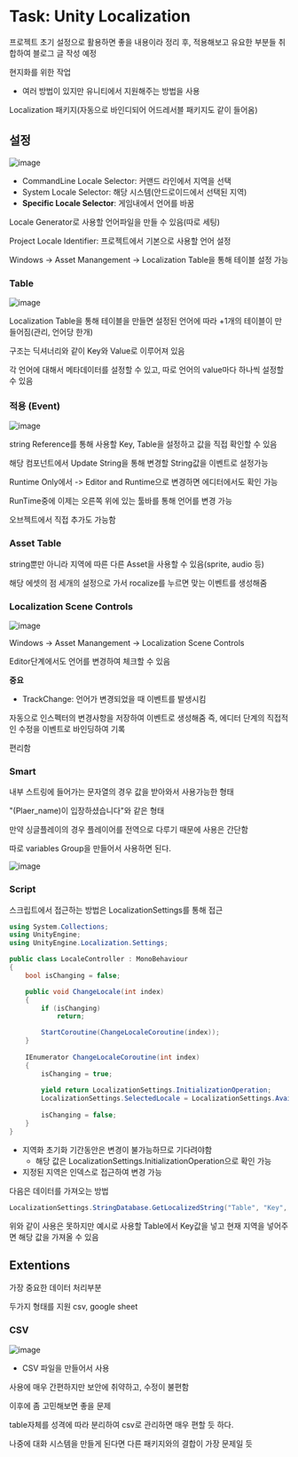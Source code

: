 # Task: Unity Localization

프로젝트 초기 설정으로 활용하면 좋을 내용이라 정리 후, 적용해보고 유요한 부분들 취합하여 블로그 글 작성 예정

현지화를 위한 작업

- 여러 방법이 있지만 유니티에서 지원해주는 방법을 사용

Localization 패키지(자동으로 바인디되어 어드레서블 패키지도 같이 들어옴)

## 설정

![image](https://github.com/fkdl0048/ToDo/assets/84510455/01602966-6e51-4d3f-bd14-fd5b9043cfc8)

- CommandLine Locale Selector: 커맨드 라인에서 지역을 선택
- System Locale Selector: 해당 시스템(안드로이드에서 선택된 지역)
- **Specific Locale Selector**: 게임내에서 언어를 바꿈

Locale Generator로 사용할 언어파일을 만들 수 있음(따로 세팅)

Project Locale Identifier: 프로젝트에서 기본으로 사용할 언어 설정

Windows -> Asset Manangement -> Localization Table을 통해 테이블 설정 가능

### Table

![image](https://github.com/fkdl0048/ToDo/assets/84510455/5d5e25dc-0f3f-4190-9e7e-9b549134898a)

Localization Table을 통해 테이블을 만들면 설정된 언어에 따라 +1개의 테이블이 만들어짐(관리, 언어당 한개)

구조는 딕셔너리와 같이 Key와 Value로 이루어져 있음

각 언어에 대해서 메타데이터를 설정할 수 있고, 따로 언어의 value마다 하나씩 설정할 수 있음

### 적용 (Event)

![image](https://github.com/fkdl0048/ToDo/assets/84510455/b39d4016-a08b-4ae7-a90c-b0179ff7a98d)

string Reference를 통해 사용할 Key, Table을 설정하고 값을 직접 확인할 수 있음

해당 컴포넌트에서 Update String을 통해 변경할 String값을 이벤트로 설정가능

Runtime Only에서 -> Editor and Runtime으로 변경하면 에디터에서도 확인 가능

RunTime중에 이제는 오른쪽 위에 있는 툴바를 통해 언어를 변경 가능

오브젝트에서 직접 추가도 가능함

### Asset Table

string뿐만 아니라 지역에 따른 다른 Asset을 사용할 수 있음(sprite, audio 등)

해당 에셋의 점 세개의 설정으로 가서 rocalize를 누르면 맞는 이벤트를 생성해줌

### Localization Scene Controls

![image](https://github.com/fkdl0048/ToDo/assets/84510455/fe2473b9-9ad2-44a6-af0c-0e3bfc129e0f)

Windows -> Asset Manangement -> Localization Scene Controls

Editor단계에서도 언어를 변경하여 체크할 수 있음

**중요**

- TrackChange: 언어가 변경되었을 때 이벤트를 발생시킴

자동으로 인스펙터의 변경사항을 저장하여 이벤트로 생성해줌 즉, 에디터 단계의 직접적인 수정을 이벤트로 바인딩하여 기록

편리함

### Smart

내부 스트링에 들어가는 문자열의 경우 값을 받아와서 사용가능한 형태

"(Plaer_name)이 입장하셨습니다"와 같은 형태

만약 싱글플레이의 경우 플레이어를 전역으로 다루기 때문에 사용은 간단함

따로 variables Group을 만들어서 사용하면 된다.

![image](https://github.com/fkdl0048/ToDo/assets/84510455/d9b1742a-d98d-4bf0-95a9-66cbd1fa000f)

### Script

스크립트에서 접근하는 방법은 LocalizationSettings를 통해 접근

```c#
using System.Collections;
using UnityEngine;
using UnityEngine.Localization.Settings;

public class LocaleController : MonoBehaviour
{
    bool isChanging = false;

    public void ChangeLocale(int index)
    {
        if (isChanging)
            return;

        StartCoroutine(ChangeLocaleCoroutine(index));
    }
    
    IEnumerator ChangeLocaleCoroutine(int index)
    {
        isChanging = true;
        
        yield return LocalizationSettings.InitializationOperation;
        LocalizationSettings.SelectedLocale = LocalizationSettings.AvailableLocales.Locales[index];
        
        isChanging = false;
    }
}
```

- 지역화 초기화 기간동안은 변경이 불가능하므로 기다려야함
  - 해당 값은 LocalizationSettings.InitializationOperation으로 확인 가능
- 지정된 지역은 인덱스로 접근하여 변경 가능

다음은 데이터를 가져오는 방법

```c#
LocalizationSettings.StringDatabase.GetLocalizedString("Table", "Key", "current locale");
```

위와 같이 사용은 못하지만 예시로 사용할 Table에서 Key값을 넣고 현재 지역을 넣어주면 해당 값을 가져올 수 있음

## Extentions

가장 중요한 데이터 처리부분

두가지 형태를 지원 csv, google sheet

### CSV

![image](https://github.com/fkdl0048/ToDo/assets/84510455/65f3e6d4-74c2-445c-819d-ac91fec3364c)

- CSV 파일을 만들어서 사용

사용에 매우 간편하지만 보안에 취약하고, 수정이 불편함

이후에 좀 고민해보면 좋을 문제

table자체를 성격에 따라 분리하여 csv로 관리하면 매우 편할 듯 하다.

나중에 대화 시스템을 만들게 된다면 다른 패키지와의 결합이 가장 문제일 듯
